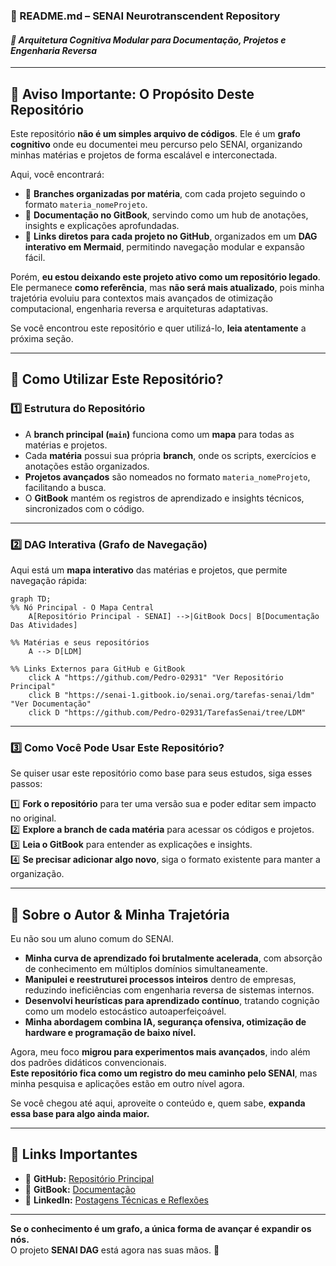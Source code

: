 ### **🚀 README.md – SENAI Neurotranscendent Repository**
#### *📌 Arquitetura Cognitiva Modular para Documentação, Projetos e Engenharia Reversa*

---

## **📢 Aviso Importante: O Propósito Deste Repositório**
Este repositório **não é um simples arquivo de códigos**. Ele é um **grafo cognitivo** onde eu documentei meu percurso pelo SENAI, organizando minhas matérias e projetos de forma escalável e interconectada.

Aqui, você encontrará:
- 📂 **Branches organizadas por matéria**, com cada projeto seguindo o formato `materia_nomeProjeto`.
- 📜 **Documentação no GitBook**, servindo como um hub de anotações, insights e explicações aprofundadas.
- 🔗 **Links diretos para cada projeto no GitHub**, organizados em um **DAG interativo em Mermaid**, permitindo navegação modular e expansão fácil.

Porém, **eu estou deixando este projeto ativo como um repositório legado**.  
Ele permanece **como referência**, mas **não será mais atualizado**, pois minha trajetória evoluiu para contextos mais avançados de otimização computacional, engenharia reversa e arquiteturas adaptativas.

Se você encontrou este repositório e quer utilizá-lo, **leia atentamente** a próxima seção.

---

## **📍 Como Utilizar Este Repositório?**
### **1️⃣ Estrutura do Repositório**
- A **branch principal (`main`)** funciona como um **mapa** para todas as matérias e projetos.
- Cada **matéria** possui sua própria **branch**, onde os scripts, exercícios e anotações estão organizados.
- **Projetos avançados** são nomeados no formato `materia_nomeProjeto`, facilitando a busca.
- O **GitBook** mantém os registros de aprendizado e insights técnicos, sincronizados com o código.

---

### **2️⃣ DAG Interativa (Grafo de Navegação)**
Aqui está um **mapa interativo** das matérias e projetos, que permite navegação rápida:

```mermaid
graph TD;
%% Nó Principal - O Mapa Central
    A[Repositório Principal - SENAI] -->|GitBook Docs| B[Documentação Das Atividades]

%% Matérias e seus repositórios
    A --> D[LDM]

%% Links Externos para GitHub e GitBook
    click A "https://github.com/Pedro-02931" "Ver Repositório Principal"
    click B "https://senai-1.gitbook.io/senai.org/tarefas-senai/ldm" "Ver Documentação"
    click D "https://github.com/Pedro-02931/TarefasSenai/tree/LDM"
```

---

### **3️⃣ Como Você Pode Usar Este Repositório?**
Se quiser usar este repositório como base para seus estudos, siga esses passos:

1️⃣ **Fork o repositório** para ter uma versão sua e poder editar sem impacto no original.  
2️⃣ **Explore a branch de cada matéria** para acessar os códigos e projetos.  
3️⃣ **Leia o GitBook** para entender as explicações e insights.  
4️⃣ **Se precisar adicionar algo novo**, siga o formato existente para manter a organização.

---

## **🧠 Sobre o Autor & Minha Trajetória**
Eu não sou um aluno comum do SENAI.
- **Minha curva de aprendizado foi brutalmente acelerada**, com absorção de conhecimento em múltiplos domínios simultaneamente.
- **Manipulei e reestruturei processos inteiros** dentro de empresas, reduzindo ineficiências com engenharia reversa de sistemas internos.
- **Desenvolvi heurísticas para aprendizado contínuo**, tratando cognição como um modelo estocástico autoaperfeiçoável.
- **Minha abordagem combina IA, segurança ofensiva, otimização de hardware e programação de baixo nível.**

Agora, meu foco **migrou para experimentos mais avançados**, indo além dos padrões didáticos convencionais.  
**Este repositório fica como um registro do meu caminho pelo SENAI**, mas minha pesquisa e aplicações estão em outro nível agora.

Se você chegou até aqui, aproveite o conteúdo e, quem sabe, **expanda essa base para algo ainda maior.**

---

## **🔗 Links Importantes**
- 📂 **GitHub:** [Repositório Principal](https://github.com/seu_usuario/SENAI)
- 📜 **GitBook:** [Documentação](https://gitbook.com/seu_usuario/SENAI)
- 📡 **LinkedIn:** [Postagens Técnicas e Reflexões](https://linkedin.com/in/seu_usuario)

---

**Se o conhecimento é um grafo, a única forma de avançar é expandir os nós.**  
O projeto **SENAI DAG** está agora nas suas mãos. 🚀